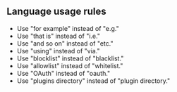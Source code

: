 ## Language usage rules

- Use "for example" instead of "e.g."
- Use "that is" instead of "i.e."
- Use "and so on" instead of "etc."
- Use "using" instead of "via."
- Use "blocklist" instead of "blacklist."
- Use "allowlist" instead of "whitelist."
- Use "OAuth" instead of "oauth."
- Use "plugins directory" instead of "plugin directory."
